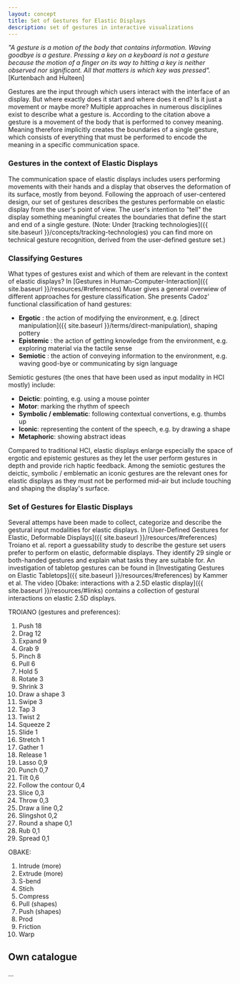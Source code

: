 ```yaml
---
layout: concept
title: Set of Gestures for Elastic Displays
description: set of gestures in interactive visualizations
---
```

*"A gesture is a motion of the body that contains information. Waving goodbye is a gesture. Pressing a key on a keyboard is not a gesture because the motion of a finger on its way to hitting a key is neither observed nor significant. All that matters is which key was pressed".* [Kurtenbach and Hulteen]

Gestures are the input through which users interact with the interface of an display. But where exactly does it start and where does it end? Is it just a movement or maybe more? Multiple approaches in numerous disciplines exist to describe what a gesture is. According to the citation above a gesture is a movement of the body that is performed to convey meaning. Meaning therefore implicitly creates the boundaries of a single gesture, which consists of everything that must be performed to encode the meaning in a specific communication space.

### Gestures in the context of Elastic Displays
 The communication space of elastic displays includes users performing movements with their hands and a display that observes the deformation of its surface, mostly from beyond. Following the approach of user-centered design, our set of gestures describes the gestures performable on elastic display from the user's point of view. The user's intention to "tell" the display something meaningful creates the boundaries that define the start and end of a single gesture. (Note: Under [tracking technologies]({{ site.baseurl }}/concepts/tracking-technologies) you can find more on technical gesture recognition, derived from the user-defined gesture set.)

### Classifying Gestures
What types of gestures exist and which of them are relevant in the context of elastic displays? In [Gestures in Human-Computer-Interaction]({{ site.baseurl }}/resources/#references) Muser gives a general overwiew of different approaches for gesture classification. She presents Cadoz' functional classification of hand gestures:

- **Ergotic** : the action of modifying the environment, e.g. [direct manipulation]({{ site.baseurl }}/terms/direct-manipulation), shaping pottery
- **Epistemic** : the action of getting knowledge from the environment, e.g. exploring material via the tactile sense
- **Semiotic** : the action of conveying information to the environment, e.g. waving good-bye or communicating by sign language 

Semiotic gestures (the ones that have been used as input modality in HCI mostly) include:

- **Deictic**: pointing, e.g. using a mouse pointer
- **Motor**: marking the rhythm of speech 
- **Symbolic / emblematic**: following contextual convertions, e.g. thumbs up
- **Iconic**: representing the content of the speech, e.g. by drawing a shape
- **Metaphoric**: showing abstract ideas
 
 Compared to traditional HCI, elastic displays enlarge especially the space of ergotic and epistemic gestures as they let the user perform gestures in depth and provide rich haptic feedback. Among the semiotic gestures the deictic, symbolic / emblematic an iconic gestures are the relevant ones for elastic displays as they must not be performed mid-air but include touching and shaping the display's surface. 

### Set of Gestures for Elastic Displays
Several attemps have been made to collect, categorize and describe the gestural input modalities for elastic displays. In [User-Defined Gestures for Elastic, Deformable Displays]({{ site.baseurl }}/resources/#references) Troiano et al. report a guessability study to describe the gesture set users prefer to perform on elastic, deformable displays. They identify 29 single or both-handed gestures and explain what tasks they are suitable for. An investigation of tabletop gestures can be found in [Investigating Gestures on Elastic Tabletops]({{ site.baseurl }}/resources/#references) by Kammer et al. The video [Obake: interactions with a 2.5D elastic display]({{ site.baseurl }}/resources/#links) contains a collection of gestural interactions on elastic 2.5D displays.

TROIANO (gestures and preferences):
1. Push 18 
2. Drag 12 
3. Expand 9 
4. Grab 9 
5. Pinch 8 
6. Pull 6 
7. Hold 5 
8. Rotate 3 
9. Shrink 3 
10. Draw a shape 3 
11. Swipe 3  
12. Tap 3 
13. Twist 2 
14. Squeeze 2 
15. Slide 1 
16. Stretch 1 
17. Gather 1 
18. Release 1
19. Lasso 0,9 
20. Punch 0,7 
21. Tilt 0,6 
22. Follow the contour 0,4 
23. Slice 0,3 
24. Throw 0,3 
25. Draw a line 0,2 
26. Slingshot 0,2
27. Round a shape 0,1 
28. Rub 0,1 
29. Spread 0,1 

OBAKE:
1. Intrude (more)
2. Extrude (more)
3. S-bend
4. Stich
5. Compress
6. Pull (shapes)
7. Push (shapes)
8. Prod
9. Friction
10. Warp

## Own catalogue
...

